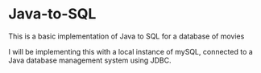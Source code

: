 # Java-to-SQL
This is a basic implementation of Java to SQL for a database of movies

I will be implementing this with a local instance of mySQL, connected to a Java database management system using JDBC.
